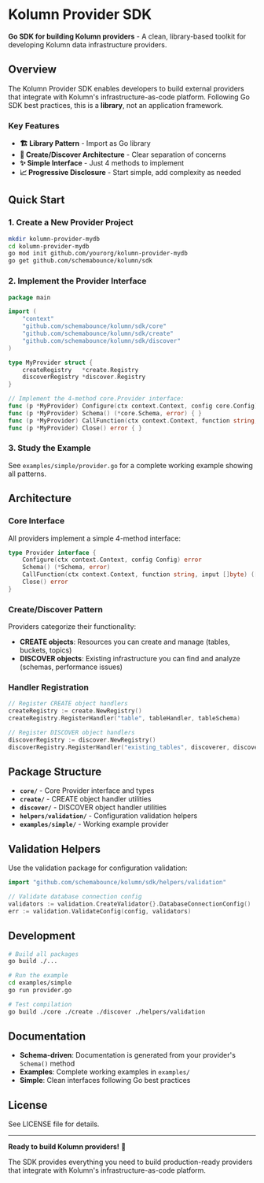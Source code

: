 # Kolumn Provider SDK

**Go SDK for building Kolumn providers** - A clean, library-based toolkit for developing Kolumn data infrastructure providers.

## Overview

The Kolumn Provider SDK enables developers to build external providers that integrate with Kolumn's infrastructure-as-code platform. Following Go SDK best practices, this is a **library**, not an application framework.

### Key Features

- **🏗️ Library Pattern** - Import as Go library
- **🎯 Create/Discover Architecture** - Clear separation of concerns
- **✨ Simple Interface** - Just 4 methods to implement
- **📈 Progressive Disclosure** - Start simple, add complexity as needed

## Quick Start

### 1. Create a New Provider Project

```bash
mkdir kolumn-provider-mydb
cd kolumn-provider-mydb
go mod init github.com/yourorg/kolumn-provider-mydb
go get github.com/schemabounce/kolumn/sdk
```

### 2. Implement the Provider Interface

```go
package main

import (
    "context"
    "github.com/schemabounce/kolumn/sdk/core"
    "github.com/schemabounce/kolumn/sdk/create"
    "github.com/schemabounce/kolumn/sdk/discover"
)

type MyProvider struct {
    createRegistry   *create.Registry
    discoverRegistry *discover.Registry
}

// Implement the 4-method core.Provider interface:
func (p *MyProvider) Configure(ctx context.Context, config core.Config) error { }
func (p *MyProvider) Schema() (*core.Schema, error) { }
func (p *MyProvider) CallFunction(ctx context.Context, function string, input []byte) ([]byte, error) { }
func (p *MyProvider) Close() error { }
```

### 3. Study the Example

See `examples/simple/provider.go` for a complete working example showing all patterns.

## Architecture

### Core Interface

All providers implement a simple 4-method interface:

```go
type Provider interface {
    Configure(ctx context.Context, config Config) error
    Schema() (*Schema, error)
    CallFunction(ctx context.Context, function string, input []byte) ([]byte, error)
    Close() error
}
```

### Create/Discover Pattern

Providers categorize their functionality:

- **CREATE objects**: Resources you can create and manage (tables, buckets, topics)
- **DISCOVER objects**: Existing infrastructure you can find and analyze (schemas, performance issues)

### Handler Registration

```go
// Register CREATE object handlers
createRegistry := create.NewRegistry()
createRegistry.RegisterHandler("table", tableHandler, tableSchema)

// Register DISCOVER object handlers
discoverRegistry := discover.NewRegistry()  
discoverRegistry.RegisterHandler("existing_tables", discoverer, discoverySchema)
```

## Package Structure

- **`core/`** - Core Provider interface and types
- **`create/`** - CREATE object handler utilities  
- **`discover/`** - DISCOVER object handler utilities
- **`helpers/validation/`** - Configuration validation helpers
- **`examples/simple/`** - Working example provider

## Validation Helpers

Use the validation package for configuration validation:

```go
import "github.com/schemabounce/kolumn/sdk/helpers/validation"

// Validate database connection config
validators := validation.CreateValidator{}.DatabaseConnectionConfig()
err := validation.ValidateConfig(config, validators)
```

## Development

```bash
# Build all packages
go build ./...

# Run the example
cd examples/simple
go run provider.go

# Test compilation
go build ./core ./create ./discover ./helpers/validation
```

## Documentation

- **Schema-driven**: Documentation is generated from your provider's `Schema()` method
- **Examples**: Complete working examples in `examples/`
- **Simple**: Clean interfaces following Go best practices

## License

See LICENSE file for details.

---

**Ready to build Kolumn providers!** 🚀

The SDK provides everything you need to build production-ready providers that integrate with Kolumn's infrastructure-as-code platform.